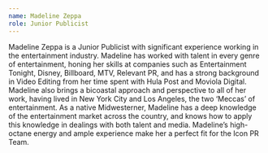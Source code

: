 ```yaml
---
name: Madeline Zeppa
role: Junior Publicist
---
```


Madeline Zeppa is a Junior Publicist with significant experience working in the entertainment industry.  Madeline has worked with talent in every genre of entertainment, honing her skills at companies such as Entertainment Tonight, Disney, Billboard, MTV, Relevant PR, and has a strong background in Video Editing from her time spent with Hula Post and Moviola Digital.  Madeline also brings a bicoastal approach and perspective to all of her work, having lived in New York City and Los Angeles, the two ‘Meccas’ of entertainment.  As a native Midwesterner, Madeline has a deep knowledge of the entertainment market across the country, and knows how to apply this knowledge in dealings with both talent and media.  Madeline’s high-octane energy and ample experience make her a perfect fit for the Icon PR Team.
